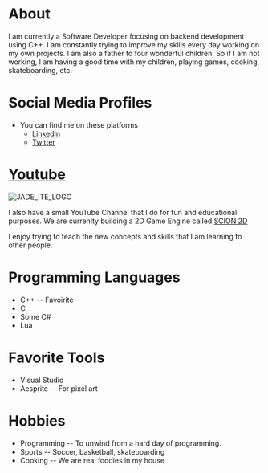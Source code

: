 # About
I am currently a Software Developer focusing on backend development using C++. I am constantly trying to improve my skills every day working on my own projects.
I am also a father to four wonderful children. So if I am not working, I am having a good time with my children, playing games, cooking, skateboarding, etc. 

# Social Media Profiles
* You can find me on these platforms
  * [LinkedIn](https://www.linkedin.com/in/dustin-clark-a6824989)
  * [Twitter](https://twitter.com/Dustin_Clark_DG)

# [Youtube](https://www.youtube.com/@JADE-iteGames) 

![JADE_ITE_LOGO](https://github.com/dwjclark11/dwjclark11/assets/63356975/2f10beab-7cae-4a08-8ce6-145ccd16ddc7)

I also have a small YouTube Channel that I do for fun and educational purposes. 
We are currenlty building a 2D Game Engine called [SCION 2D](https://www.youtube.com/playlist?list=PL3HUvSWOJR7XRDwVVQqqWO-zyyscb8L-v)

I enjoy trying to teach the new concepts and skills that I am learning to other people. 

# Programming Languages
* C++ -- Favoirite
* C
* Some C#
* Lua

# Favorite Tools
* Visual Studio
* Aesprite -- For pixel art

# Hobbies
* Programming -- To unwind from a hard day of programming.
* Sports -- Soccer, basketball, skateboarding
* Cooking -- We are real foodies in my house


<!---
dwjclark11/dwjclark11 is a ✨ special ✨ repository because its `README.md` (this file) appears on your GitHub profile.
You can click the Preview link to take a look at your changes.
--->
